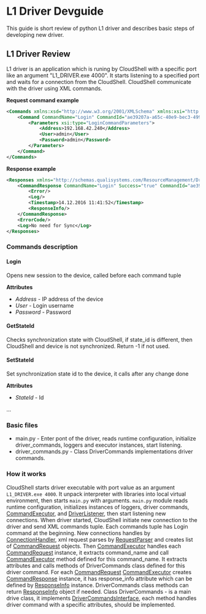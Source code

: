 # L1 Driver Devguide
This guide is short review of python L1 driver and describes basic steps of developing new driver.

## L1 Driver Review

L1 driver is an application which is runing by CloudShell with a specific port like an argument "L1_DRIVER.exe 4000". 
It starts listening to a specified port and waits for a connection from the CloudShell. 
CloudShell communicate with the driver using XML commands.

**Request command example**
```xml
<Commands xmlns:xsd="http://www.w3.org/2001/XMLSchema" xmlns:xsi="http://www.w3.org/2001/XMLSchema-instance" xmlns="http://schemas.qualisystems.com/ResourceManagement/DriverCommands.xsd">
    <Command CommandName="Login" CommandId="ae39207a-a65c-40e9-bec3-4996ddcef727">
        <Parameters xsi:type="LoginCommandParameters">
            <Address>192.168.42.240</Address>
            <User>admin</User>
            <Password>admin</Password>
        </Parameters>
    </Command>
</Commands>
```
**Response example**
```xml
<Responses xmlns="http://schemas.qualisystems.com/ResourceManagement/DriverCommandResult.xsd" Success="true">
    <CommandResponse CommandName="Login" Success="true" CommandId="ae39207a-a65c-40e9-bec3-4996ddcef727">
        <Error/>
        <Log/>
        <Timestamp>14.12.2016 11:41:52</Timestamp>
        <ResponseInfo/>
    </CommandResponse>
    <ErrorCode/>
    <Log>No need for Sync</Log>
</Responses>
```

### Commands description

#### Login
Opens new session to the device, called before each command tuple

**Attributes**
* *Address* - IP address of the device
*  *User* - Login username
*  *Password* - Password

#### GetStateId
Checks synchronization state with CloudShell, if state_id is different, then CloudShell and device is not synchronized. Return -1 if not used.

#### SetStateId
Set synchronization state id to the device, it calls after any change done

**Attributes**
* *StateId* - Id

...

### Basic files
* main.py - Enter pont of the driver, reads runtime configuration, initialize driver_commands, loggers and executor instances, start listening.
* driver_commands.py - Class DriverCommands implementations driver commands.

### How it works
CloudShell starts driver executable with port value as an argument ```L1_DRIVER.exe 4000```. It unpack interpreter with libraries into local virtual environment, then starts ```main.py``` with arguments.
```main.py``` module reads runtime configuration, initializes instances of loggers, driver commands, [CommandExecutor](https://github.com/QualiSystems/cloudshell-L1-networking-core/blob/refactoring/cloudshell/layer_one/core/command_executor.py), and [DriverListener](https://github.com/QualiSystems/cloudshell-L1-networking-core/blob/refactoring/cloudshell/layer_one/core/driver_listener.py), then start listening new connections. 
When driver started, CloudShell initiate new connection to the driver and send XML commands tuple. Each commands tuple has Login command at the beginning. 
New connections handles by [ConnectionHandler](https://github.com/QualiSystems/cloudshell-L1-networking-core/blob/refactoring/cloudshell/layer_one/core/connection_handler.py), xml request parses by [RequestParser](https://github.com/QualiSystems/cloudshell-L1-networking-core/blob/refactoring/cloudshell/layer_one/core/request/requests_parser.py) and creates list of [CommandRequest](https://github.com/QualiSystems/cloudshell-L1-networking-core/blob/refactoring/cloudshell/layer_one/core/request/command_request.py) objects.
Then [CommandExecutor](https://github.com/QualiSystems/cloudshell-L1-networking-core/blob/refactoring/cloudshell/layer_one/core/command_executor.py) handles each [CommandRequest](https://github.com/QualiSystems/cloudshell-L1-networking-core/blob/refactoring/cloudshell/layer_one/core/request/command_request.py) instance, it extracts command_name and call [CommandExecutor](https://github.com/QualiSystems/cloudshell-L1-networking-core/blob/refactoring/cloudshell/layer_one/core/command_executor.py) method defined for this command_name. It extracts attributes and calls methods of DriverCommands class defined for this driver command.
For each [CommandRequest](https://github.com/QualiSystems/cloudshell-L1-networking-core/blob/refactoring/cloudshell/layer_one/core/request/command_request.py) [CommandExecutor](https://github.com/QualiSystems/cloudshell-L1-networking-core/blob/refactoring/cloudshell/layer_one/core/command_executor.py) creates [CommandResponse](https://github.com/QualiSystems/cloudshell-L1-networking-core/blob/refactoring/cloudshell/layer_one/core/response/command_response.py) instance, it has response_info attribute which can be defined by [ResponseInfo](https://github.com/QualiSystems/cloudshell-L1-networking-core/blob/refactoring/cloudshell/layer_one/core/response/response_info.py) instance.
DriverCommands class methods can return [ResponseInfo](https://github.com/QualiSystems/cloudshell-L1-networking-core/blob/refactoring/cloudshell/layer_one/core/response/response_info.py) object if needed. 
Class DriverCommands - is a main drive class, it implements [DriverCommandsInterface](https://github.com/QualiSystems/cloudshell-L1-networking-core/blob/refactoring/cloudshell/layer_one/core/driver_commands_interface.py), each method handles driver command with a specific attributes, should be implemented. 